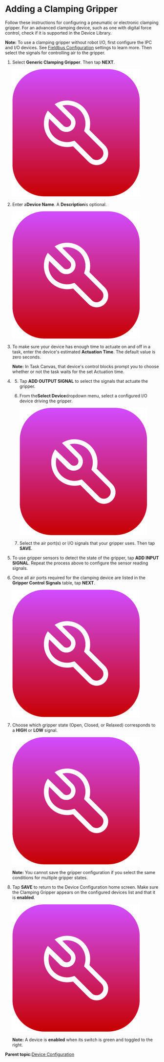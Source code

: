 # Adding a Clamping Gripper

Follow these instructions for configuring a pneumatic or electronic clamping gripper. For an advanced clamping device, such as one with digital force control, check if it is supported in the Device Library.

**Note:** To use a clamping gripper without robot I/O, first configure the IPC and I/O devices. See [Fieldbus Configuration](../Settings/FieldbusConfiguration.md) settings to learn more. Then select the signals for controlling air to the gripper.

1.  Select **Generic Clamping Gripper**. Then tap **NEXT**.

    ![](../Images/DeviceConfiguration/DeviceConfiguration-Icon.png)

2.  Enter a**Device Name**. A **Description**is optional.

    ![](../Images/DeviceConfiguration/DeviceConfiguration-Icon.png)

3.  To make sure your device has enough time to actuate on and off in a task, enter the device's estimated **Actuation Time**. The default value is zero seconds.

    **Note:** In Task Canvas, that device's control blocks prompt you to choose whether or not the task waits for the set Actuation time.

4.  5.  Tap **ADD OUTPUT SIGNAL** to select the signals that actuate the gripper.

    1.  From the**Select Device**dropdown menu, select a configured I/O device driving the gripper.

        ![](../Images/DeviceConfiguration/DeviceConfiguration-Icon.png)

    2.  Select the air port\(s\) or I/O signals that your gripper uses. Then tap **SAVE**.

6.  To use gripper sensors to detect the state of the gripper, tap **ADD INPUT SIGNAL**. Repeat the process above to configure the sensor reading signals.

7.  Once all air ports required for the clamping device are listed in the **Gripper Control Signals** table, tap **NEXT**.

    ![](../Images/DeviceConfiguration/DeviceConfiguration-Icon.png)

8.  Choose which gripper state \(Open, Closed, or Relaxed\) corresponds to a **HIGH** or **LOW** signal.

    ![](../Images/DeviceConfiguration/DeviceConfiguration-Icon.png)

    **Note:** You cannot save the gripper configuration if you select the same conditions for multiple gripper states.

9.  Tap **SAVE** to return to the Device Configuration home screen. Make sure the Clamping Gripper appears on the configured devices list and that it is ​**enabled**​.

    ![](../Images/DeviceConfiguration/DeviceConfiguration-Icon.png)

    **Note:** A device is **enabled** when its switch is green and toggled to the right.


**Parent topic:**[Device Configuration](../DeviceConfiguration/DeviceConfigurationOverview.md)

